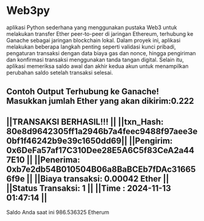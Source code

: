 # Web3py
aplikasi Python sederhana yang menggunakan pustaka Web3 untuk melakukan transfer Ether peer-to-peer di jaringan Ethereum, terhubung ke Ganache sebagai jaringan blockchain lokal. Dalam proyek ini, aplikasi melakukan beberapa langkah penting seperti validasi kunci pribadi, pengaturan transaksi dengan data biaya gas dan nonce, hingga pengiriman dan konfirmasi transaksi menggunakan tanda tangan digital. Selain itu, aplikasi memeriksa saldo awal dan akhir kedua akun untuk menampilkan perubahan saldo setelah transaksi selesai.

Contoh Output
Terhubung ke Ganache!
Masukkan jumlah Ether yang akan dikirim:0.222
-----------------------------------------------------------------------------
||TRANSAKSI BERHASIL!!!                                                     ||
||txn_Hash: 80e8d9642305ff1a2946b7a4feec9488f97aee3e0bf1f46242b9e39c1650dd69||
||Pengirim: 0x6DeFa57af17C310Dee28E5A6C5f83CeA2a447E10                      ||
||Penerima: 0xb7e2db54B010504B06a8BaBCEb7fDAc316656f9e                      ||
||Biaya transaksi: 0.00042 Ether                                            ||
||Status Transaksi: 1                                                       ||
||Time : 2024-11-13 01:47:14                                                ||
-----------------------------------------------------------------------------
Saldo Anda saat ini 986.536325 Etherum
